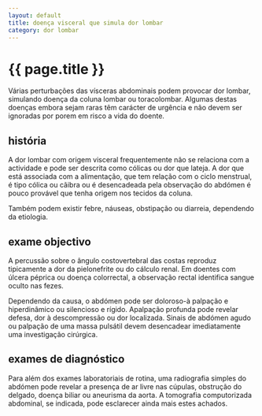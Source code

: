 ```yaml
---
layout: default
title: doença visceral que simula dor lombar
category: dor lombar
---
```


# {{ page.title }}

Várias perturbações das vísceras abdominais podem provocar dor lombar, simulando doença da coluna lombar ou toracolombar. Algumas destas doenças embora sejam raras têm carácter de urgência e não devem ser ignoradas por porem em risco a vida do doente.
<h2>história</h2>
A dor lombar com origem visceral frequentemente não se relaciona com a actividade e pode ser descrita como cólicas ou dor que lateja. A dor que está associada com a alimentação, que tem relação com o ciclo menstrual, é tipo cólica ou cãibra ou é desencadeada pela observação do abdómen é pouco provável que tenha origem nos tecidos da coluna.

Também podem existir febre, náuseas, obstipação ou diarreia, dependendo da etiologia.
<h2>exame objectivo</h2>
A percussão sobre o ângulo costovertebral das costas reproduz tipicamente a dor da pielonefrite ou do cálculo renal. Em doentes com úlcera péprica ou doença colorrectal, a observação rectal identifica sangue oculto nas fezes.

Dependendo da causa, o abdómen pode ser doloroso-à palpação e hiperdinâmico ou silencioso e rígido. Apalpação profunda pode revelar defesa, dor à descompressão ou dor localizada. Sinais de abdómen agudo ou palpação de uma massa pulsátil devem desencadear imediatamente uma investigação cirúrgica.
<h2>exames de diagnóstico</h2>
Para além dos exames laboratoriais de rotina, uma radiografia simples do abdómen pode revelar a presença de ar livre nas cúpulas, obstrução do delgado, doença biliar ou aneurisma da aorta. A tomografia computorizada abdominal, se indicada, pode esclarecer ainda mais estes achados.
